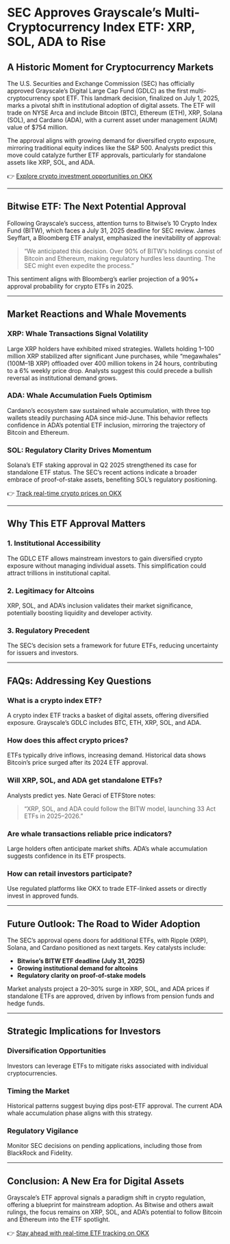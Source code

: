 # SEC Approves Grayscale’s Multi-Cryptocurrency Index ETF: XRP, SOL, ADA to Rise  

## A Historic Moment for Cryptocurrency Markets  

The U.S. Securities and Exchange Commission (SEC) has officially approved Grayscale’s Digital Large Cap Fund (GDLC) as the first multi-cryptocurrency spot ETF. This landmark decision, finalized on July 1, 2025, marks a pivotal shift in institutional adoption of digital assets. The ETF will trade on NYSE Arca and include Bitcoin (BTC), Ethereum (ETH), XRP, Solana (SOL), and Cardano (ADA), with a current asset under management (AUM) value of $754 million.  

The approval aligns with growing demand for diversified crypto exposure, mirroring traditional equity indices like the S&P 500. Analysts predict this move could catalyze further ETF approvals, particularly for standalone assets like XRP, SOL, and ADA.  

👉 [Explore crypto investment opportunities on OKX](https://bit.ly/okx-bonus)  

---

## Bitwise ETF: The Next Potential Approval  

Following Grayscale’s success, attention turns to Bitwise’s 10 Crypto Index Fund (BITW), which faces a July 31, 2025 deadline for SEC review. James Seyffart, a Bloomberg ETF analyst, emphasized the inevitability of approval:  

> “We anticipated this decision. Over 90% of BITW’s holdings consist of Bitcoin and Ethereum, making regulatory hurdles less daunting. The SEC might even expedite the process.”  

This sentiment aligns with Bloomberg’s earlier projection of a 90%+ approval probability for crypto ETFs in 2025.  

---

## Market Reactions and Whale Movements  

### XRP: Whale Transactions Signal Volatility  

Large XRP holders have exhibited mixed strategies. Wallets holding 1–100 million XRP stabilized after significant June purchases, while “megawhales” (100M–1B XRP) offloaded over 400 million tokens in 24 hours, contributing to a 6% weekly price drop. Analysts suggest this could precede a bullish reversal as institutional demand grows.  

### ADA: Whale Accumulation Fuels Optimism  

Cardano’s ecosystem saw sustained whale accumulation, with three top wallets steadily purchasing ADA since mid-June. This behavior reflects confidence in ADA’s potential ETF inclusion, mirroring the trajectory of Bitcoin and Ethereum.  

### SOL: Regulatory Clarity Drives Momentum  

Solana’s ETF staking approval in Q2 2025 strengthened its case for standalone ETF status. The SEC’s recent actions indicate a broader embrace of proof-of-stake assets, benefiting SOL’s regulatory positioning.  

👉 [Track real-time crypto prices on OKX](https://bit.ly/okx-bonus)  

---

## Why This ETF Approval Matters  

### 1. **Institutional Accessibility**  
The GDLC ETF allows mainstream investors to gain diversified crypto exposure without managing individual assets. This simplification could attract trillions in institutional capital.  

### 2. **Legitimacy for Altcoins**  
XRP, SOL, and ADA’s inclusion validates their market significance, potentially boosting liquidity and developer activity.  

### 3. **Regulatory Precedent**  
The SEC’s decision sets a framework for future ETFs, reducing uncertainty for issuers and investors.  

---

## FAQs: Addressing Key Questions  

### What is a crypto index ETF?  
A crypto index ETF tracks a basket of digital assets, offering diversified exposure. Grayscale’s GDLC includes BTC, ETH, XRP, SOL, and ADA.  

### How does this affect crypto prices?  
ETFs typically drive inflows, increasing demand. Historical data shows Bitcoin’s price surged after its 2024 ETF approval.  

### Will XRP, SOL, and ADA get standalone ETFs?  
Analysts predict yes. Nate Geraci of ETFStore notes:  
> “XRP, SOL, and ADA could follow the BITW model, launching 33 Act ETFs in 2025–2026.”  

### Are whale transactions reliable price indicators?  
Large holders often anticipate market shifts. ADA’s whale accumulation suggests confidence in its ETF prospects.  

### How can retail investors participate?  
Use regulated platforms like OKX to trade ETF-linked assets or directly invest in approved funds.  

---

## Future Outlook: The Road to Wider Adoption  

The SEC’s approval opens doors for additional ETFs, with Ripple (XRP), Solana, and Cardano positioned as next targets. Key catalysts include:  

- **Bitwise’s BITW ETF deadline (July 31, 2025)**  
- **Growing institutional demand for altcoins**  
- **Regulatory clarity on proof-of-stake models**  

Market analysts project a 20–30% surge in XRP, SOL, and ADA prices if standalone ETFs are approved, driven by inflows from pension funds and hedge funds.  

---

## Strategic Implications for Investors  

### Diversification Opportunities  
Investors can leverage ETFs to mitigate risks associated with individual cryptocurrencies.  

### Timing the Market  
Historical patterns suggest buying dips post-ETF approval. The current ADA whale accumulation phase aligns with this strategy.  

### Regulatory Vigilance  
Monitor SEC decisions on pending applications, including those from BlackRock and Fidelity.  

---

## Conclusion: A New Era for Digital Assets  

Grayscale’s ETF approval signals a paradigm shift in crypto regulation, offering a blueprint for mainstream adoption. As Bitwise and others await rulings, the focus remains on XRP, SOL, and ADA’s potential to follow Bitcoin and Ethereum into the ETF spotlight.  

👉 [Stay ahead with real-time ETF tracking on OKX](https://bit.ly/okx-bonus)  
